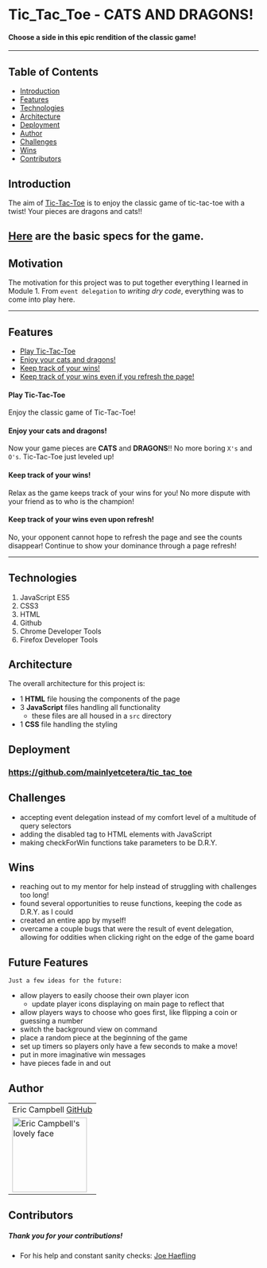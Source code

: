 # Tic_Tac_Toe - CATS AND DRAGONS!

#### Choose a side in this epic rendition of the classic game!

---

## Table of Contents

- [Introduction](#introduction)
- [Features](#features)
- [Technologies](#technologies)
- [Architecture](#architecture)
- [Deployment](#deployment)
- [Author](#author)
- [Challenges](#challenges)
- [Wins](#wins)
- [Contributors](#contributors)

## Introduction

The aim of [Tic-Tac-Toe](https://github.com/mainlyetcetera/tic_tac_toe) is to enjoy the classic game of tic-tac-toe with a twist! Your pieces are dragons and cats!!

[Here](https://frontend.turing.io/projects/module-1/tic-tac-toe-solo.html) are the basic specs for the game.
---

## Motivation

The motivation for this project was to put together everything I learned in Module 1. From `event delegation` to *writing dry code*, everything was to come into play here.

---

## Features

- [Play Tic-Tac-Toe](#Play-Tic-Tac-Toe)
- [Enjoy your cats and dragons!](#Enjoy-your-cats-and-dragons!)
- [Keep track of your wins!](#Keep-track-of-your-wins!)
- [Keep track of your wins even if you refresh the page!](#Keep-track-of-your-wins-even-upon-refresh!)

#### Play Tic-Tac-Toe

Enjoy the classic game of Tic-Tac-Toe!

#### Enjoy your cats and dragons!

Now your game pieces are **CATS** and **DRAGONS**!! No more boring `X's` and `O's`. Tic-Tac-Toe just leveled up!

#### Keep track of your wins!

Relax as the game keeps track of your wins for you! No more dispute with your friend as to who is the champion!

#### Keep track of your wins even upon refresh!

No, your opponent cannot hope to refresh the page and see the counts disappear! Continue to show your dominance through a page refresh!

---

## Technologies

1. JavaScript ES5
2. CSS3
3. HTML
4. Github
5. Chrome Developer Tools
6. Firefox Developer Tools

## Architecture

The overall architecture for this project is:

- 1 **HTML** file housing the components of the page
- 3 **JavaScript** files handling all functionality
  - these files are all housed in a `src` directory
- 1 **CSS** file handling the styling

## Deployment
### https://github.com/mainlyetcetera/tic_tac_toe

## Challenges

- accepting event delegation instead of my comfort level of a multitude of query selectors
- adding the disabled tag to HTML elements with JavaScript
- making checkForWin functions take parameters to be D.R.Y.

## Wins

- reaching out to my mentor for help instead of struggling with challenges too long!
- found several opportunities to reuse functions, keeping the code as D.R.Y. as I could
- created an entire app by myself!
- overcame a couple bugs that were the result of event delegation, allowing for oddities when clicking right on the edge of the game board

## Future Features

`Just a few ideas for the future:`

- allow players to easily choose their own player icon
  - update player icons displaying on main page to reflect that
- allow players ways to choose who goes first, like flipping a coin or guessing a number
- switch the background view on command
- place a random piece at the beginning of the game
- set up timers so players only have a few seconds to make a move!
- put in more imaginative win messages
- have pieces fade in and out

## Author
<table>
  <tr>
    <td> Eric Campbell <a href="https://github.com/mainlyetcetera">GitHub</td>
  </tr>
<td><img src="https://avatars0.githubusercontent.com/u/70294115?s=460&u=b24fae5febb30e7d1c9507c51ee760dba5e396e5&v=4" alt="Eric Campbell's lovely face" width="150" height="auto" /></td>
</table>

## Contributors

##### Thank you for your contributions!

- For his help and constant sanity checks: <a href="https://github.com/Josephhaefling">Joe Haefling</a>
